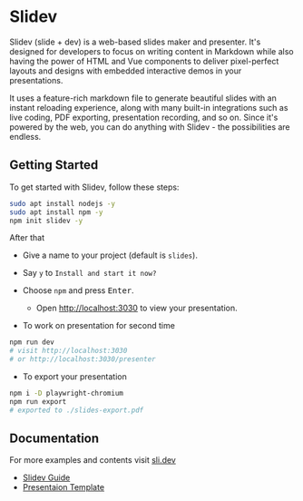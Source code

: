 # Slidev

Slidev (slide + dev) is a web-based slides maker and presenter. It's designed for developers to focus on writing content in Markdown while also having the power of HTML and Vue components to deliver pixel-perfect layouts and designs with embedded interactive demos in your presentations.

It uses a feature-rich markdown file to generate beautiful slides with an instant reloading experience, along with many built-in integrations such as live coding, PDF exporting, presentation recording, and so on. Since it's powered by the web, you can do anything with Slidev - the possibilities are endless.

## Getting Started

To get started with Slidev, follow these steps:

```bash
sudo apt install nodejs -y
sudo apt install npm -y
npm init slidev -y
```

After that

- Give a name to your project (default is `slides`).
- Say `y` to `Install and start it now?`
- Choose `npm` and press <kbd>Enter</kbd>.

  - Open [http://localhost:3030](http://localhost:3030) to view your presentation.

- To work on presentation for second time

```bash
npm run dev
# visit http://localhost:3030
# or http://localhost:3030/presenter
```

- To export your presentation

```bash
npm i -D playwright-chromium
npm run export
# exported to ./slides-export.pdf
```

## Documentation

For more examples and contents visit [sli.dev](https://sli.dev/)

- [Slidev Guide](https://sli.dev/guide/)
- [Presentaion Template](./slides.md)
